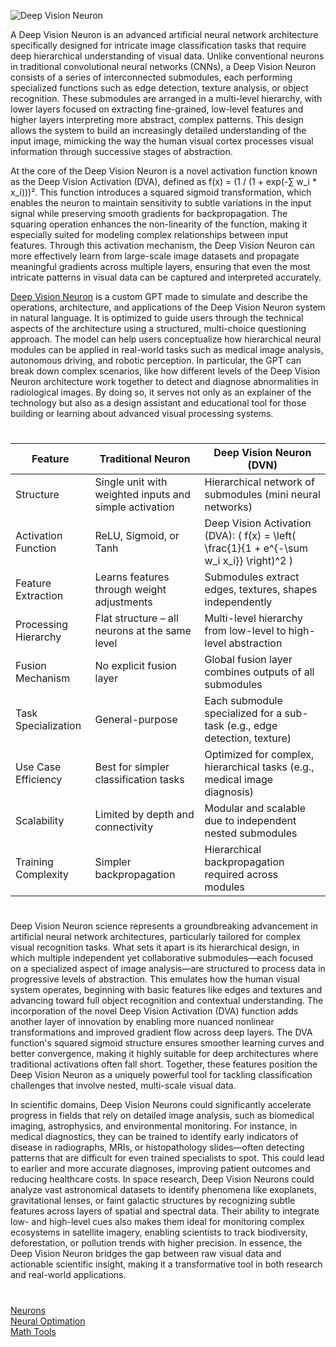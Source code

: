 ![Deep Vision Neuron](https://github.com/user-attachments/assets/50c95ac2-cf61-447f-b516-13e4168e00a5)

A Deep Vision Neuron is an advanced artificial neural network architecture specifically designed for intricate image classification tasks that require deep hierarchical understanding of visual data. Unlike conventional neurons in traditional convolutional neural networks (CNNs), a Deep Vision Neuron consists of a series of interconnected submodules, each performing specialized functions such as edge detection, texture analysis, or object recognition. These submodules are arranged in a multi-level hierarchy, with lower layers focused on extracting fine-grained, low-level features and higher layers interpreting more abstract, complex patterns. This design allows the system to build an increasingly detailed understanding of the input image, mimicking the way the human visual cortex processes visual information through successive stages of abstraction.

At the core of the Deep Vision Neuron is a novel activation function known as the Deep Vision Activation (DVA), defined as f(x) = (1 / (1 + exp(-∑ w_i * x_i)))². This function introduces a squared sigmoid transformation, which enables the neuron to maintain sensitivity to subtle variations in the input signal while preserving smooth gradients for backpropagation. The squaring operation enhances the non-linearity of the function, making it especially suited for modeling complex relationships between input features. Through this activation mechanism, the Deep Vision Neuron can more effectively learn from large-scale image datasets and propagate meaningful gradients across multiple layers, ensuring that even the most intricate patterns in visual data can be captured and interpreted accurately.

[Deep Vision Neuron](https://chatgpt.com/g/g-684ea4d638e88191a531d2bc52f4a37d-deep-vision-neuron) is a custom GPT made to simulate and describe the operations, architecture, and applications of the Deep Vision Neuron system in natural language. It is optimized to guide users through the technical aspects of the architecture using a structured, multi-choice questioning approach. The model can help users conceptualize how hierarchical neural modules can be applied in real-world tasks such as medical image analysis, autonomous driving, and robotic perception. In particular, the GPT can break down complex scenarios, like how different levels of the Deep Vision Neuron architecture work together to detect and diagnose abnormalities in radiological images. By doing so, it serves not only as an explainer of the technology but also as a design assistant and educational tool for those building or learning about advanced visual processing systems.

#

| Feature              | Traditional Neuron                                                | Deep Vision Neuron (DVN)                                                                 |
|----------------------|-------------------------------------------------------------------|------------------------------------------------------------------------------------------|
| Structure            | Single unit with weighted inputs and simple activation           | Hierarchical network of submodules (mini neural networks)                               |
| Activation Function  | ReLU, Sigmoid, or Tanh                                            | Deep Vision Activation (DVA): \( f(x) = \left( \frac{1}{1 + e^{-\sum w_i x_i}} \right)^2 \) |
| Feature Extraction   | Learns features through weight adjustments                       | Submodules extract edges, textures, shapes independently                                |
| Processing Hierarchy | Flat structure – all neurons at the same level                   | Multi-level hierarchy from low-level to high-level abstraction                          |
| Fusion Mechanism     | No explicit fusion layer                                          | Global fusion layer combines outputs of all submodules                                  |
| Task Specialization  | General-purpose                                                  | Each submodule specialized for a sub-task (e.g., edge detection, texture)               |
| Use Case Efficiency  | Best for simpler classification tasks                            | Optimized for complex, hierarchical tasks (e.g., medical image diagnosis)               |
| Scalability          | Limited by depth and connectivity                                | Modular and scalable due to independent nested submodules                               |
| Training Complexity  | Simpler backpropagation                                           | Hierarchical backpropagation required across modules                                    |

#

Deep Vision Neuron science represents a groundbreaking advancement in artificial neural network architectures, particularly tailored for complex visual recognition tasks. What sets it apart is its hierarchical design, in which multiple independent yet collaborative submodules—each focused on a specialized aspect of image analysis—are structured to process data in progressive levels of abstraction. This emulates how the human visual system operates, beginning with basic features like edges and textures and advancing toward full object recognition and contextual understanding. The incorporation of the novel Deep Vision Activation (DVA) function adds another layer of innovation by enabling more nuanced nonlinear transformations and improved gradient flow across deep layers. The DVA function's squared sigmoid structure ensures smoother learning curves and better convergence, making it highly suitable for deep architectures where traditional activations often fall short. Together, these features position the Deep Vision Neuron as a uniquely powerful tool for tackling classification challenges that involve nested, multi-scale visual data.

In scientific domains, Deep Vision Neurons could significantly accelerate progress in fields that rely on detailed image analysis, such as biomedical imaging, astrophysics, and environmental monitoring. For instance, in medical diagnostics, they can be trained to identify early indicators of disease in radiographs, MRIs, or histopathology slides—often detecting patterns that are difficult for even trained specialists to spot. This could lead to earlier and more accurate diagnoses, improving patient outcomes and reducing healthcare costs. In space research, Deep Vision Neurons could analyze vast astronomical datasets to identify phenomena like exoplanets, gravitational lenses, or faint galactic structures by recognizing subtle features across layers of spatial and spectral data. Their ability to integrate low- and high-level cues also makes them ideal for monitoring complex ecosystems in satellite imagery, enabling scientists to track biodiversity, deforestation, or pollution trends with higher precision. In essence, the Deep Vision Neuron bridges the gap between raw visual data and actionable scientific insight, making it a transformative tool in both research and real-world applications.

#

[Neurons](https://github.com/sourceduty/Neurons)
<br>
[Neural Optimation](https://chatgpt.com/g/g-6817eae33a988191ada3321300a603ca-neural-optimation)
<br>
[Math Tools](https://github.com/sourceduty/Math_Tools)
